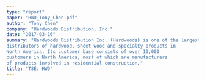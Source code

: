 ```yaml
---
type: "report"
paper: "HWD_Tony_Chen.pdf"
author: "Tony Chen"
company: "Hardwoods Distribution, Inc."
date: "2017-03-16"
summary: "Hardwoods Distribution Inc. (Hardwoods) is one of the largest
distributors of hardwood, sheet wood and specialty products in
North America. Its customer base consists of over 10,000
customers in North America, most of which are manufacturers
of products involved in residential construction."
title: "TSE: HWD"
---
```

